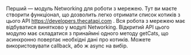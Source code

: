 Перший — модуль Networking для роботи з мережею. Тут ви маєте створити функціонал, що дозволить легко отримати список котиків з цього API https://developers.thecatapi.com . Вся робота з мережею має відбуватися винятково у модулі Networking. Відкритий API цього модулю має складатися з принаймні одного методу getCats, що асинхронно повертає необхідні дані про котиків. Можете використовувати callback, або ж async на вибір.
